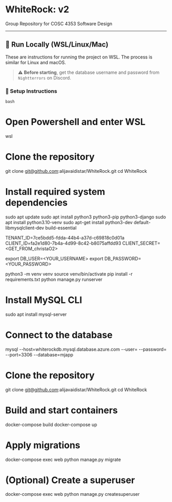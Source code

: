 

# WhiteRock: v2

Group Repository for COSC 4353 Software Design

---

## 🚀 Run Locally (WSL/Linux/Mac)

These are instructions for running the project on WSL. The process is similar for Linux and macOS.

> ⚠️ **Before starting**, get the database username and password from `Nightterrors` on Discord.

### 🔧 Setup Instructions

```bash```
# Open Powershell and enter WSL
wsl

# Clone the repository
git clone git@github.com:alijavaidistar/WhiteRock.git
cd WhiteRock

# Install required system dependencies
sudo apt update
sudo apt install python3 python3-pip python3-django
sudo apt install python3.10-venv
sudo apt-get install python3-dev default-libmysqlclient-dev build-essential

TENANT_ID=7ce5bdd5-fdda-44b4-a37d-c69818c0d01a
CLIENT_ID=fa2e1d80-7b4a-4d99-8c42-b8075affdd93
CLIENT_SECRET=<GET_FROM_christaO2>

export DB_USER=<YOUR_USERNAME>
export DB_PASSWORD=<YOUR_PASSWORD>

python3 -m venv venv
source venv/bin/activate
pip install -r requirements.txt
python manage.py runserver

# Install MySQL CLI
sudo apt install mysql-server

# Connect to the database
mysql --host=whiterockdb.mysql.database.azure.com --user=<USER> --password=<PASSWORD> --port=3306 --database=mjapp


# Clone the repository
git clone git@github.com:alijavaidistar/WhiteRock.git
cd WhiteRock

# Build and start containers
docker-compose build
docker-compose up

# Apply migrations
docker-compose exec web python manage.py migrate

# (Optional) Create a superuser
docker-compose exec web python manage.py createsuperuser

